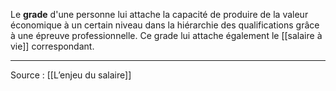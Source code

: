 Le **grade** d'une personne lui attache la capacité de produire de la valeur économique à un certain niveau dans la hiérarchie des qualifications grâce à une épreuve professionnelle. Ce grade lui attache également le [[salaire à vie]] correspondant.

---
Source : [[L’enjeu du salaire]]